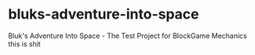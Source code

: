 # bluks-adventure-into-space
Bluk's Adventure Into Space - The Test Project for BlockGame Mechanics<br>
this is shit
